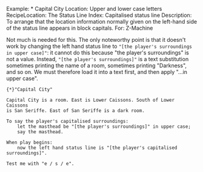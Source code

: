 Example: * Capital City
Location: Upper and lower case letters
RecipeLocation: The Status Line
Index: Capitalised status line
Description: To arrange that the location information normally given on the left-hand side of the status line appears in block capitals.
For: Z-Machine

  
Not much is needed for this. The only noteworthy point is that it doesn't work by changing the left hand status line to `"[the player's surroundings in upper case]"`: it cannot do this because "the player's surroundings" is not a value. Instead, `"[the player's surroundings]"` is a text substitution sometimes printing the name of a room, sometimes printing "Darkness", and so on. We must therefore load it into a text first, and then apply "...in upper case".

  

``` inform7
{*}"Capital City"

Capital City is a room. East is Lower Caissons. South of Lower Caissons
is San Seriffe. East of San Seriffe is a dark room.

To say the player's capitalised surroundings:
	let the masthead be "[the player's surroundings]" in upper case;
	say the masthead.

When play begins:
	now the left hand status line is "[the player's capitalised surroundings]".

Test me with "e / s / e".
```

